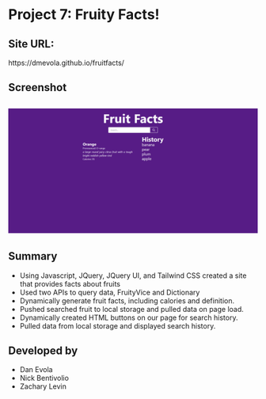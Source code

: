 <h1>Project 7: Fruity Facts! <h2>
 
 <h2>Site URL:</h2>
  https://dmevola.github.io/fruitfacts/
 
 <h2>Screenshot<h2>
 <img src="./assets/images/fruitfacts.jpg" alt="Screenshot of the Fruit Facts site"></img>
   
 <h2>Summary</h2>
   
  <ul>
    <li>Using Javascript, JQuery, JQuery UI, and Tailwind CSS created a site that provides facts about fruits</li>
    <li>Used two APIs to query data, FruityVice and Dictionary</li>
    <li>Dynamically generate fruit facts, including calories and definition.</li>
    <li>Pushed searched fruit to local storage and pulled data on page load.</li>
    <li>Dynamically created HTML buttons on our page for search history.</li>
    <li>Pulled data from local storage and displayed search history.</li>
   </ul>

  <h2>Developed by</h2>
  
   <ul>
    <li>Dan Evola</li>
    <li>Nick Bentivolio</li>
    <li>Zachary Levin</li>
  </ul>
